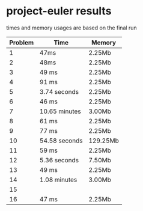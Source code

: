 # project-euler results
times and memory usages are based on the final run

| Problem | Time | Memory |
| ---- | ---- | ---- |
| 1 | 47ms | 2.25Mb |
| 2 | 48ms | 2.25Mb |
| 3 | 49 ms | 2.25Mb |
| 4 | 91 ms | 2.25Mb |
| 5 | 3.74 seconds | 2.25Mb |
| 6  | 46 ms | 2.25Mb |
| 7  | 10.65 minutes | 3.00Mb |
| 8  | 61 ms | 2.25Mb |
| 9  | 77 ms | 2.25Mb |
| 10 | 54.58 seconds | 129.25Mb |
| 11 | 59 ms | 2.25Mb |
| 12 | 5.36 seconds | 7.50Mb |
| 13 | 49 ms | 2.25Mb |
| 14 | 1.08 minutes | 3.00Mb |
| 15 |  |  |
| 16 | 47 ms | 2.25Mb |